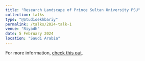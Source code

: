```yaml
---
title: "Research Landscape of Prince Sultan University PSU"
collection: talks
type: "@Studioekhbariy"
permalink: /talks/2024-talk-1
venue: "Riyadh"
date: 5 February 2024
location: "Saudi Arabia"
---
```


For more information, [check this out](https://x.com/Studioekhbariy/status/1754411370416619656?t=wqSasGKGHeMgxmJrk7iYLQ&s=40).
